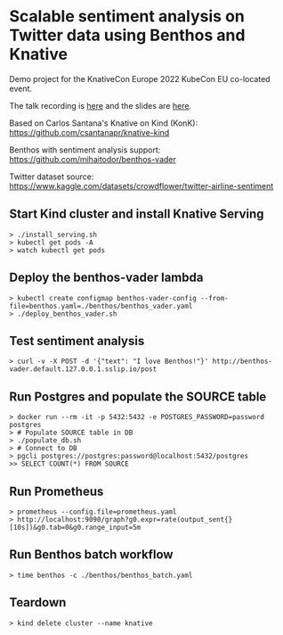 # Scalable sentiment analysis on Twitter data using Benthos and Knative

Demo project for the KnativeCon Europe 2022 KubeCon EU co-located event.

The talk recording is [here](https://www.youtube.com/watch?v=3OaRXwcRJJk&list=PLj6h78yzYM2Mv__LXlfzAAw5WMUTzIvS8) and the slides are [here](https://github.com/mihaitodor/Presentations/tree/master/knativecon_europe/2022-05-17).

Based on Carlos Santana's Knative on Kind (KonK): https://github.com/csantanapr/knative-kind

Benthos with sentiment analysis support: https://github.com/mihaitodor/benthos-vader

Twitter dataset source: https://www.kaggle.com/datasets/crowdflower/twitter-airline-sentiment

## Start Kind cluster and install Knative Serving

```shell
> ./install_serving.sh
> kubectl get pods -A
> watch kubectl get pods
```

## Deploy the benthos-vader lambda

```shell
> kubectl create configmap benthos-vader-config --from-file=benthos.yaml=./benthos/benthos_vader.yaml
> ./deploy_benthos_vader.sh
```

## Test sentiment analysis

```shell
> curl -v -X POST -d '{"text": "I love Benthos!"}' http://benthos-vader.default.127.0.0.1.sslip.io/post
```

## Run Postgres and populate the SOURCE table

```shell
> docker run --rm -it -p 5432:5432 -e POSTGRES_PASSWORD=password postgres
> # Populate SOURCE table in DB
> ./populate_db.sh
> # Connect to DB
> pgcli postgres://postgres:password@localhost:5432/postgres
>> SELECT COUNT(*) FROM SOURCE
```

## Run Prometheus

```shell
> prometheus --config.file=prometheus.yaml
> http://localhost:9090/graph?g0.expr=rate(output_sent{}[10s])&g0.tab=0&g0.range_input=5m
```

## Run Benthos batch workflow

```shell
> time benthos -c ./benthos/benthos_batch.yaml
```

## Teardown

```shell
> kind delete cluster --name knative
```
